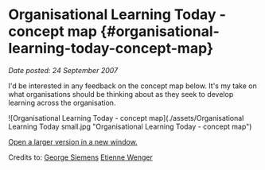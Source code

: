 # Organisational Learning Today - concept map {#organisational-learning-today-concept-map}

_Date posted: 24 September 2007_

I'd be interested in any feedback on the concept map below. It's my take on what organisations should be thinking about as they seek to develop learning across the organisation.

![Organisational Learning Today - concept map](./assets/Organisational Learning Today small.jpg "Organisational Learning Today - concept map")

[Open a larger version in a new window.](http://www.learningconversations.co.uk/cmaps/org_learning/Organisational%20Learning%20Today.html)

Credits to: [George Siemens](http://www.connectivism.ca/) [Etienne Wenger](http://www.ewenger.com/)